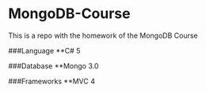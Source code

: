 # MongoDB-Course
This is a repo with the homework of the MongoDB Course

###Language
**C# 5

###Database
**Mongo 3.0

###Frameworks
**MVC 4
